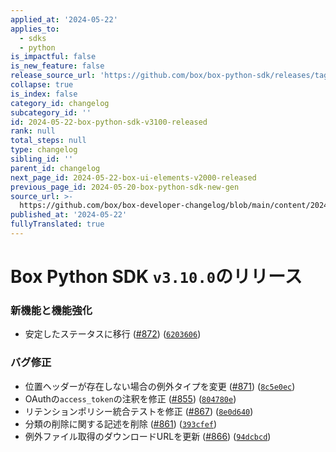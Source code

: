 ```yaml
---
applied_at: '2024-05-22'
applies_to:
  - sdks
  - python
is_impactful: false
is_new_feature: false
release_source_url: 'https://github.com/box/box-python-sdk/releases/tag/v3.10.0'
collapse: true
is_index: false
category_id: changelog
subcategory_id: ''
id: 2024-05-22-box-python-sdk-v3100-released
rank: null
total_steps: null
type: changelog
sibling_id: ''
parent_id: changelog
next_page_id: 2024-05-22-box-ui-elements-v2000-released
previous_page_id: 2024-05-20-box-python-sdk-new-gen
source_url: >-
  https://github.com/box/box-developer-changelog/blob/main/content/2024/05-22-box-python-sdk-v3100-released.md
published_at: '2024-05-22'
fullyTranslated: true
---
```

# Box Python SDK `v3.10.0`のリリース

### 新機能と機能強化

* 安定したステータスに移行 ([#872][1]) ([`6203606`][2])

### バグ修正

* 位置ヘッダーが存在しない場合の例外タイプを変更 ([#871][3]) ([`8c5e0ec`][4])
* OAuthの`access_token`の注釈を修正 ([#855][5]) ([`804780e`][6])
* リテンションポリシー統合テストを修正 ([#867][7]) ([`8e0d640`][8])
* 分類の削除に関する記述を削除 ([#861][9]) ([`393cfef`][10])
* 例外ファイル取得のダウンロードURLを更新 ([#866][11]) ([`94dcbcd`][12])

[1]: https://github.com/box/box-python-sdk/issues/872

[2]: https://github.com/box/box-python-sdk/commit/620360607a51ee302cde61401db1424c9bf48d81

[3]: https://github.com/box/box-python-sdk/issues/871

[4]: https://github.com/box/box-python-sdk/commit/8c5e0eca7e494baa8138dceededa2009abc1717b

[5]: https://github.com/box/box-python-sdk/issues/855

[6]: https://github.com/box/box-python-sdk/commit/804780e4c8d410590fa20cdb6dd35224d59d2ec0

[7]: https://github.com/box/box-python-sdk/issues/867

[8]: https://github.com/box/box-python-sdk/commit/8e0d6406f26be87799838b0aa57acd62c79d59a2

[9]: https://github.com/box/box-python-sdk/issues/861

[10]: https://github.com/box/box-python-sdk/commit/393cfefa57e729f34221a4e5923a4a50532f4013

[11]: https://github.com/box/box-python-sdk/issues/866

[12]: https://github.com/box/box-python-sdk/commit/94dcbcd490d98ff19afd38c9880de8022ad2ec89
